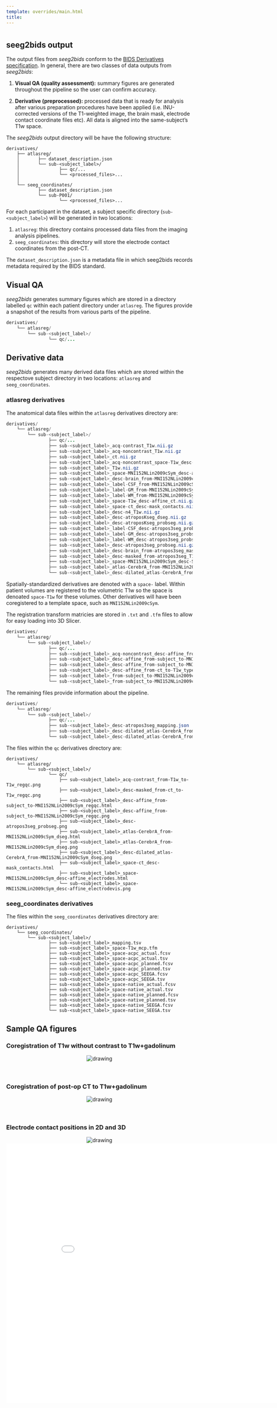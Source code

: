 ```yaml
---
template: overrides/main.html
title: 
---
```

#
## seeg2bids output

The output files from _seeg2bids_ conform to the <a href="https://bids-specification.readthedocs.io/en/stable/05-derivatives/01-introduction.html" target="_blank">BIDS Derivatives specification</a>. In general, there are two classes of data outputs from _seeg2bids_:

1. **Visual QA (quality assessment):** summary figures are generated throughout the pipeline so the user can confirm accuracy.

2. **Derivative (preprocessed):** processed data that is ready for analysis after various preparation procedures have been applied (i.e. INU-corrected versions of the T1-weighted image, the brain mask, electrode contact coordinate files etc). All data is aligned into the same-subject’s T1w space.


The _seeg2bids_ output directory will be have the following structure:

```
derivatives/
	├── atlasreg/
	│		├── dataset_description.json
	│		└── sub-<subject_label>/
	│				├── qc/...
	│				└── <processed_files>...
	│
	└── seeg_coordinates/
			├── dataset_description.json
			└── sub-P001/
					└── <processed_files>...
```

For each participant in the dataset, a subject specific directory (`sub-<subject_label>`) will be generated in two locations:

1. `atlasreg`: this directory contains processed data files from the imaging analysis pipelines.
2. `seeg_coordinates`: this directory will store the electrode contact coordinates from the post-CT. 

The `dataset_description.json` is a metadata file in which seeg2bids records metadata required by the BIDS standard.


## Visual QA

*seeg2bids* generates summary figures which are stored in a directory labelled `qc` within each patient directory under `atlasreg`. The figures provide a snapshot of the results from various parts of the pipeline.

```java
derivatives/
	└── atlasreg/
		└── sub-<subject_label>/
				└── qc/...
```

## Derivative data

*seeg2bids* generates many derived data files which are stored within the respectove subject directory in two locations: `atlasreg` and `seeg_coordinates`.

### atlasreg derivatives

The anatomical data files within the `atlasreg` derivatives directory are:

```java
derivatives/
	└── atlasreg/
		└── sub-<subject_label>/
				├── qc/...
				├── sub-<subject_label>_acq-contrast_T1w.nii.gz
				├── sub-<subject_label>_acq-noncontrast_T1w.nii.gz
				├── sub-<subject_label>_ct.nii.gz
				├── sub-<subject_label>_acq-noncontrast_space-T1w_desc-affine_T1w.nii.gz
				├── sub-<subject_label>_T1w.nii.gz
				├── sub-<subject_label>_space-MNI152NLin2009cSym_desc-affine_T1w.nii.gz
				├── sub-<subject_label>_desc-brain_from-MNI152NLin2009cSym_reg-affine_mask.nii.gz
				├── sub-<subject_label>_label-CSF_from-MNI152NLin2009cSym_reg-affine_probseg.nii.gz
				├── sub-<subject_label>_label-GM_from-MNI152NLin2009cSym_reg-affine_probseg.nii.gz
				├── sub-<subject_label>_label-WM_from-MNI152NLin2009cSym_reg-affine_probseg.nii.gz
				├── sub-<subject_label>_space-T1w_desc-affine_ct.nii.gz
				├── sub-<subject_label>_space-ct_desc-mask_contacts.nii.gz
				├── sub-<subject_label>_desc-n4_T1w.nii.gz
				├── sub-<subject_label>_desc-atroposKseg_dseg.nii.gz
				├── sub-<subject_label>_desc-atroposKseg_probseg.nii.gz
				├── sub-<subject_label>_label-CSF_desc-atropos3seg_probseg.nii.gz
				├── sub-<subject_label>_label-GM_desc-atropos3seg_probseg.nii.gz
				├── sub-<subject_label>_label-WM_desc-atropos3seg_probseg.nii.gz
				├── sub-<subject_label>_desc-atropos3seg_probseg.nii.gz
				├── sub-<subject_label>_desc-brain_from-atropos3seg_mask.nii.gz
				├── sub-<subject_label>_desc-masked_from-atropos3seg_T1w.nii.gz
				├── sub-<subject_label>_space-MNI152NLin2009cSym_desc-SyN_T1w.nii.gz
				├── sub-<subject_label>_atlas-CerebrA_from-MNI152NLin2009cSym_reg-SyN_dseg.nii.gz
				└── sub-<subject_label>_desc-dilated_atlas-CerebrA_from-MNI152NLin2009cSym_reg-SyN_dseg.nii.gz
```

Spatially-standardized derivatives are denoted with a `space-` label. Within patient volumes are registered to the volumetric T1w so the space is denoated `space-T1w` for these volumes. Other derivatives will have been coregistered to a template space, such as `MNI152NLin2009cSym`.

The registration transform matricies are stored in `.txt` and `.tfm` files to allow for easy loading into 3D Slicer.

```java
derivatives/
	└── atlasreg/
		└── sub-<subject_label>/
				├── qc/...
				├── sub-<subject_label>_acq-noncontrast_desc-affine_from-T1w_to-T1w_type-ras_xfm.txt
				├── sub-<subject_label>_desc-affine_from-subject_to-MNI152NLin2009cSym_type-itk_xfm.txt
				├── sub-<subject_label>_desc-affine_from-subject_to-MNI152NLin2009cSym_type-ras_xfm.txt
				├── sub-<subject_label>_desc-affine_from-ct_to-T1w_type-ras_xfm.txt
				├── sub-<subject_label>_from-subject_to-MNI152NLin2009cSym_Composite.h5
				└── sub-<subject_label>_from-subject_to-MNI152NLin2009cSym_InverseComposite.h5
```

The remaining files provide information about the pipeline.

```java
derivatives/
	└── atlasreg/
		└── sub-<subject_label>/
				├── qc/...
				├── sub-<subject_label>_desc-atropos3seg_mapping.json
				├── sub-<subject_label>_desc-dilated_atlas-CerebrA_from-MNI152NLin2009cSym_electrodes.tsv
				└── sub-<subject_label>_desc-dilated_atlas-CerebrA_from-MNI152NLin2009cSym_electrodes.xlsx
```

The files within the `qc` derivatives directory are:

```
derivatives/
	└── atlasreg/
		└── sub-<subject_label>/
				└── qc/
					├── sub-<subject_label>_acq-contrast_from-T1w_to-T1w_regqc.png
					├── sub-<subject_label>_desc-masked_from-ct_to-T1w_regqc.png
					├── sub-<subject_label>_desc-affine_from-subject_to-MNI152NLin2009cSym_regqc.html
					├── sub-<subject_label>_desc-affine_from-subject_to-MNI152NLin2009cSym_regqc.png
					├── sub-<subject_label>_desc-atropos3seg_probseg.png
					├── sub-<subject_label>_atlas-CerebrA_from-MNI152NLin2009cSym_dseg.html
					├── sub-<subject_label>_atlas-CerebrA_from-MNI152NLin2009cSym_dseg.png
					├── sub-<subject_label>_desc-dilated_atlas-CerebrA_from-MNI152NLin2009cSym_dseg.png
					├── sub-<subject_label>_space-ct_desc-mask_contacts.html
					├── sub-<subject_label>_space-MNI152NLin2009cSym_desc-affine_electrodes.html
					└── sub-<subject_label>_space-MNI152NLin2009cSym_desc-affine_electrodevis.png
```


### seeg_coordinates derivatives

The files within the `seeg_coordinates` derivatives directory are:

```
derivatives/
	└── seeg_coordinates/
		└── sub-<subject_label>/
				├── sub-<subject_label>_mapping.tsv
				├── sub-<subject_label>_space-T1w_mcp.tfm
				├── sub-<subject_label>_space-acpc_actual.fcsv
				├── sub-<subject_label>_space-acpc_actual.tsv
				├── sub-<subject_label>_space-acpc_planned.fcsv
				├── sub-<subject_label>_space-acpc_planned.tsv
				├── sub-<subject_label>_space-acpc_SEEGA.fcsv
				├── sub-<subject_label>_space-acpc_SEEGA.tsv
				├── sub-<subject_label>_space-native_actual.fcsv
				├── sub-<subject_label>_space-native_actual.tsv
				├── sub-<subject_label>_space-native_planned.fcsv
				├── sub-<subject_label>_space-native_planned.tsv
				├── sub-<subject_label>_space-native_SEEGA.fcsv
				└── sub-<subject_label>_space-native_SEEGA.tsv
```

## Sample QA figures

### Coregistration of T1w without contrast to T1w+gadolinum

<center><img src="imgs/sub-P078_desc-masked_from-noncontrast_to-contrast_regqc.svg" alt="drawing"/></center>
<br><br>

### Coregistration of post-op CT to T1w+gadolinum

<center><img src="imgs/sub-P078_desc-masked_from-ct_to-T1w_regqc.svg" alt="drawing"/></center>
<br><br>

### Electrode contact positions in 2D and 3D

<center><img src="imgs/sub-P078_space-MNI152NLin2009cSym_desc-affine_electrodevis.png" alt="drawing"/></center>



<center><embed type="text/html" src="imgs/sub-P078_space-MNI152NLin2009cSym_desc-affine_electrodes.html" width="900" height="700"/></center>
